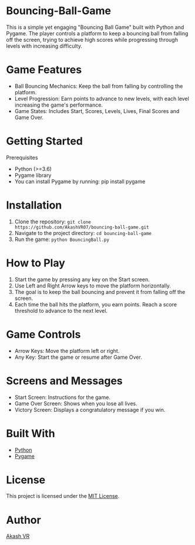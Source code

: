 # Bouncing-Ball-Game
This is a simple yet engaging "Bouncing Ball Game" built with Python and Pygame. The player controls a platform to keep a bouncing ball from falling off the screen, trying to achieve high scores while progressing through levels with increasing difficulty.

# Game Features
* Ball Bouncing Mechanics: Keep the ball from falling by controlling the platform.
* Level Progression: Earn points to advance to new levels, with each level increasing the game's performance.
* Game States: Includes Start, Scores, Levels, Lives, Final Scores and Game Over.

# Getting Started 
Prerequisites
* Python (>=3.6)
* Pygame library
* You can install Pygame by running: pip install pygame

# Installation
1. Clone the repository: ```git clone https://github.com/AkashVR07/bouncing-ball-game.git```
2. Navigate to the project directory: ```cd bouncing-ball-game```
3. Run the game: ```python BouncingBall.py```

# How to Play
1. Start the game by pressing any key on the Start screen.
2. Use Left and Right Arrow keys to move the platform horizontally.
3. The goal is to keep the ball bouncing and prevent it from falling off the screen.
4. Each time the ball hits the platform, you earn points. Reach a score threshold to advance to the next level.

# Game Controls
* Arrow Keys: Move the platform left or right.
* Any Key: Start the game or resume after Game Over.

# Screens and Messages
* Start Screen: Instructions for the game.
* Game Over Screen: Shows when you lose all lives.
* Victory Screen: Displays a congratulatory message if you win.

# Built With
* [Python](https://en.wikipedia.org/wiki/Python_(programming_language))
* [Pygame](https://en.wikipedia.org/wiki/Pygame)

# License
This project is licensed under the [MIT License](https://opensource.org/license/MIT).

# Author
[Akash VR](https://github.com/AkashVR07)
